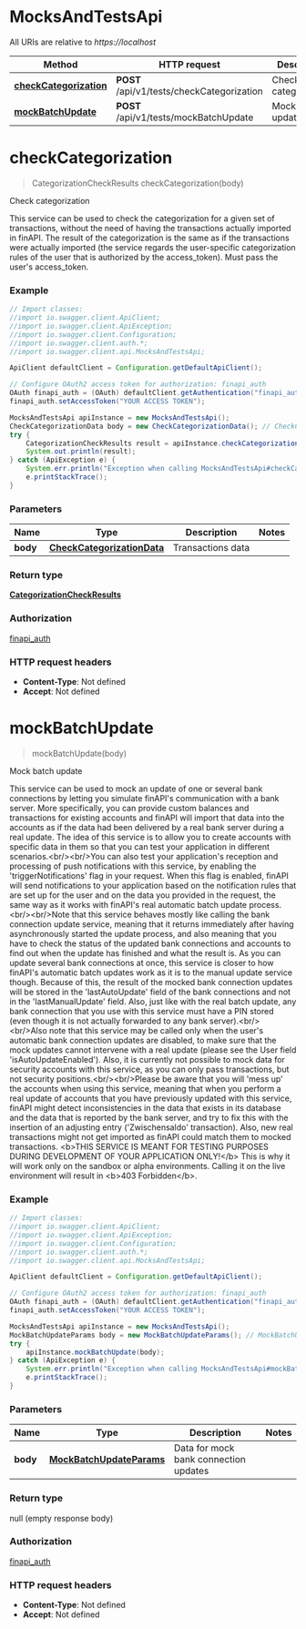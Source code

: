 # MocksAndTestsApi

All URIs are relative to *https://localhost*

Method | HTTP request | Description
------------- | ------------- | -------------
[**checkCategorization**](MocksAndTestsApi.md#checkCategorization) | **POST** /api/v1/tests/checkCategorization | Check categorization
[**mockBatchUpdate**](MocksAndTestsApi.md#mockBatchUpdate) | **POST** /api/v1/tests/mockBatchUpdate | Mock batch update


<a name="checkCategorization"></a>
# **checkCategorization**
> CategorizationCheckResults checkCategorization(body)

Check categorization

This service can be used to check the categorization for a given set of transactions, without the need of having the transactions actually imported in finAPI. The result of the categorization is the same as if the transactions were actually imported (the service regards the user-specific categorization rules of the user that is authorized by the access_token). Must pass the user&#39;s access_token.

### Example
```java
// Import classes:
//import io.swagger.client.ApiClient;
//import io.swagger.client.ApiException;
//import io.swagger.client.Configuration;
//import io.swagger.client.auth.*;
//import io.swagger.client.api.MocksAndTestsApi;

ApiClient defaultClient = Configuration.getDefaultApiClient();

// Configure OAuth2 access token for authorization: finapi_auth
OAuth finapi_auth = (OAuth) defaultClient.getAuthentication("finapi_auth");
finapi_auth.setAccessToken("YOUR ACCESS TOKEN");

MocksAndTestsApi apiInstance = new MocksAndTestsApi();
CheckCategorizationData body = new CheckCategorizationData(); // CheckCategorizationData | Transactions data
try {
    CategorizationCheckResults result = apiInstance.checkCategorization(body);
    System.out.println(result);
} catch (ApiException e) {
    System.err.println("Exception when calling MocksAndTestsApi#checkCategorization");
    e.printStackTrace();
}
```

### Parameters

Name | Type | Description  | Notes
------------- | ------------- | ------------- | -------------
 **body** | [**CheckCategorizationData**](CheckCategorizationData.md)| Transactions data |

### Return type

[**CategorizationCheckResults**](CategorizationCheckResults.md)

### Authorization

[finapi_auth](../README.md#finapi_auth)

### HTTP request headers

 - **Content-Type**: Not defined
 - **Accept**: Not defined

<a name="mockBatchUpdate"></a>
# **mockBatchUpdate**
> mockBatchUpdate(body)

Mock batch update

This service can be used to mock an update of one or several bank connections by letting you simulate finAPI&#39;s communication with a bank server. More specifically, you can provide custom balances and transactions for existing accounts and finAPI will import that data into the accounts as if the data had been delivered by a real bank server during a real update. The idea of this service is to allow you to create accounts with specific data in them so that you can test your application in different scenarios.&lt;br/&gt;&lt;br/&gt;You can also test your application&#39;s reception and processing of push notifications with this service, by enabling the &#39;triggerNotifications&#39; flag in your request. When this flag is enabled, finAPI will send notifications to your application based on the notification rules that are set up for the user and on the data you provided in the request, the same way as it works with finAPI&#39;s real automatic batch update process.&lt;br/&gt;&lt;br/&gt;Note that this service behaves mostly like calling the bank connection update service, meaning that it returns immediately after having asynchronously started the update process, and also meaning that you have to check the status of the updated bank connections and accounts to find out when the update has finished and what the result is. As you can update several bank connections at once, this service is closer to how finAPI&#39;s automatic batch updates work as it is to the manual update service though. Because of this, the result of the mocked bank connection updates will be stored in the &#39;lastAutoUpdate&#39; field of the bank connections and not in the &#39;lastManualUpdate&#39; field. Also, just like with the real batch update, any bank connection that you use with this service must have a PIN stored (even though it is not actually forwarded to any bank server).&lt;br/&gt;&lt;br/&gt;Also note that this service may be called only when the user&#39;s automatic bank connection updates are disabled, to make sure that the mock updates cannot intervene with a real update (please see the User field &#39;isAutoUpdateEnabled&#39;). Also, it is currently not possible to mock data for security accounts with this service, as you can only pass transactions, but not security positions.&lt;br/&gt;&lt;br/&gt;Please be aware that you will &#39;mess up&#39; the accounts when using this service, meaning that when you perform a real update of accounts that you have previously updated with this service, finAPI might detect inconsistencies in the data that exists in its database and the data that is reported by the bank server, and try to fix this with the insertion of an adjusting entry (&#39;Zwischensaldo&#39; transaction). Also, new real transactions might not get imported as finAPI could match them to mocked transactions. &lt;b&gt;THIS SERVICE IS MEANT FOR TESTING PURPOSES DURING DEVELOPMENT OF YOUR APPLICATION ONLY!&lt;/b&gt; This is why it will work only on the sandbox or alpha environments. Calling it on the live environment will result in &lt;b&gt;403 Forbidden&lt;/b&gt;.

### Example
```java
// Import classes:
//import io.swagger.client.ApiClient;
//import io.swagger.client.ApiException;
//import io.swagger.client.Configuration;
//import io.swagger.client.auth.*;
//import io.swagger.client.api.MocksAndTestsApi;

ApiClient defaultClient = Configuration.getDefaultApiClient();

// Configure OAuth2 access token for authorization: finapi_auth
OAuth finapi_auth = (OAuth) defaultClient.getAuthentication("finapi_auth");
finapi_auth.setAccessToken("YOUR ACCESS TOKEN");

MocksAndTestsApi apiInstance = new MocksAndTestsApi();
MockBatchUpdateParams body = new MockBatchUpdateParams(); // MockBatchUpdateParams | Data for mock bank connection updates
try {
    apiInstance.mockBatchUpdate(body);
} catch (ApiException e) {
    System.err.println("Exception when calling MocksAndTestsApi#mockBatchUpdate");
    e.printStackTrace();
}
```

### Parameters

Name | Type | Description  | Notes
------------- | ------------- | ------------- | -------------
 **body** | [**MockBatchUpdateParams**](MockBatchUpdateParams.md)| Data for mock bank connection updates |

### Return type

null (empty response body)

### Authorization

[finapi_auth](../README.md#finapi_auth)

### HTTP request headers

 - **Content-Type**: Not defined
 - **Accept**: Not defined

